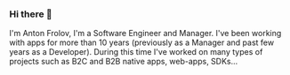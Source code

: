 ### Hi there 👋

I'm Anton Frolov, I'm a Software Engineer and Manager. I've been working with apps for more than 10 years (previously as a Manager and past few years as a Developer). During this time I've worked on many types of projects such as B2C and B2B native apps, web-apps, SDKs...
